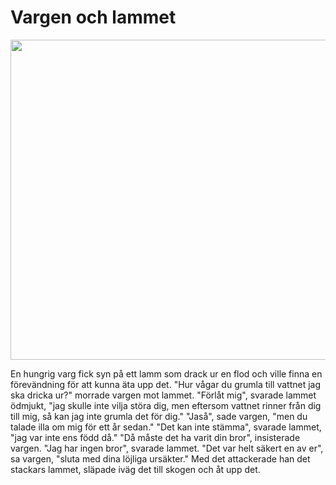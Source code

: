 # Vargen och lammet

<img src="img/avif/05.avif" width="512">

En hungrig varg fick syn på ett lamm som drack ur en flod och ville finna en förevändning för att kunna äta upp det. "Hur vågar du grumla till vattnet jag ska dricka ur?" morrade vargen mot lammet. "Förlåt mig", svarade lammet ödmjukt, "jag skulle inte vilja störa dig, men eftersom vattnet rinner från dig till mig, så kan jag inte grumla det för dig." "Jaså", sade vargen, "men du talade illa om mig för ett år sedan." "Det kan inte stämma", svarade lammet, "jag var inte ens född då." "Då måste det ha varit din bror", insisterade vargen. "Jag har ingen bror", svarade lammet. "Det var helt säkert en av er", sa vargen, "sluta med dina löjliga ursäkter." Med det attackerade han det stackars lammet, släpade iväg det till skogen och åt upp det.